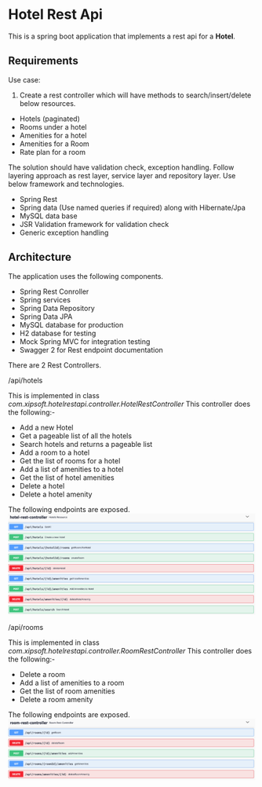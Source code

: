 # Hotel Rest Api

This is a spring boot application that implements a rest api for a **Hotel**.

## Requirements
Use case:  
1.	Create a rest controller which will have methods to search/insert/delete below resources. 
-	Hotels (paginated)
-	Rooms under a hotel
-	Amenities for a hotel
-	Amenities for a Room
-	Rate plan for a room

The solution should have validation check, exception handling. Follow layering approach as rest layer, service layer and repository layer. Use below framework and technologies. 
-	Spring Rest
-	Spring data (Use named queries if required) along with Hibernate/Jpa
-	MySQL data base
-	JSR Validation framework for validation check
-	Generic exception handling

## Architecture
The application uses the following components.

- Spring Rest Conroller
- Spring services
- Spring Data Repository
- Spring Data JPA
- MySQL database for production
- H2 database for testing
- Mock Spring MVC for integration testing
- Swagger 2 for Rest endpoint documentation

There are 2 Rest Controllers.

/api/hotels

This is implemented in class *com.xipsoft.hotelrestapi.controller.HotelRestController*
This controller does the following:-
- Add a new Hotel
- Get a pageable list of all the hotels
- Search hotels and returns a pageable list
- Add a room to a hotel
- Get the list of rooms for a hotel
- Add a list of amenities to a hotel
- Get the list of hotel amenities
- Delete a hotel
- Delete a hotel amenity

The following endpoints are exposed.
![Hotel Rest Controller](/doc/HotelRestController.png)


/api/rooms
 
 This is implemented in class *com.xipsoft.hotelrestapi.controller.RoomRestController*
 This controller does the following:-
 - Delete a room
 - Add a list of amenities to a room
 - Get the list of room amenities
 - Delete a room amenity
  
 The following endpoints are exposed.
 ![Room Rest Controller](/doc/RoomRestController.png)